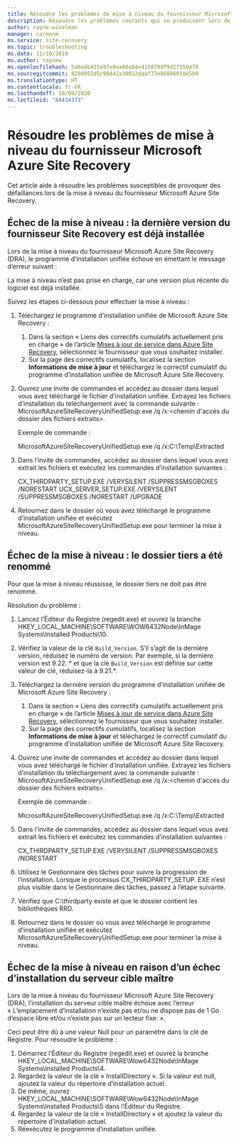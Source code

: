 ```yaml
---
title: Résoudre les problèmes de mise à niveau du fournisseur Microsoft Azure Site Recovery
description: Résoudre les problèmes courants qui se produisent lors de la mise à niveau du fournisseur Microsoft Azure Site Recovery.
author: rayne-wiselman
manager: carmonm
ms.service: site-recovery
ms.topic: troubleshooting
ms.date: 11/10/2019
ms.author: raynew
ms.openlocfilehash: 5a6e4b415a9fe8ea80a84e415879df9d2f359478
ms.sourcegitcommit: 829d951d5c90442a38012daaf77e86046018e5b9
ms.translationtype: HT
ms.contentlocale: fr-FR
ms.lasthandoff: 10/09/2020
ms.locfileid: "84434373"
---
```

# <a name="troubleshoot-microsoft-azure-site-recovery-provider-upgrade-failures"></a>Résoudre les problèmes de mise à niveau du fournisseur Microsoft Azure Site Recovery

Cet article aide à résoudre les problèmes susceptibles de provoquer des défaillances lors de la mise à niveau du fournisseur Microsoft Azure Site Recovery.

## <a name="the-upgrade-fails-reporting-that-the-latest-site-recovery-provider-is-already-installed"></a>Échec de la mise à niveau : la dernière version du fournisseur Site Recovery est déjà installée

Lors de la mise à niveau du fournisseur Microsoft Azure Site Recovery (DRA), le programme d’installation unifiée échoue en émettant le message d’erreur suivant :

La mise à niveau n’est pas prise en charge, car une version plus récente du logiciel est déjà installée.

Suivez les étapes ci-dessous pour effectuer la mise à niveau :

1. Téléchargez le programme d’installation unifiée de Microsoft Azure Site Recovery :
   1. Dans la section « Liens des correctifs cumulatifs actuellement pris en charge » de l’article [Mises à jour de service dans Azure Site Recovery](service-updates-how-to.md#links-to-currently-supported-update-rollups), sélectionnez le fournisseur que vous souhaitez installer.
   2. Sur la page des correctifs cumulatifs, localisez la section **Informations de mise à jour** et téléchargez le correctif cumulatif du programme d’installation unifiée de Microsoft Azure Site Recovery.

2. Ouvrez une invite de commandes et accédez au dossier dans lequel vous avez téléchargé le fichier d’installation unifiée. Extrayez les fichiers d’installation du téléchargement avec la commande suivante : MicrosoftAzureSiteRecoveryUnifiedSetup.exe /q /x:&lt;chemin d'accès du dossier des fichiers extraits&gt;.
    
    Exemple de commande :

    MicrosoftAzureSiteRecoveryUnifiedSetup.exe /q /x:C:\Temp\Extracted

3. Dans l’invite de commandes, accédez au dossier dans lequel vous avez extrait les fichiers et exécutez les commandes d’installation suivantes :
   
    CX_THIRDPARTY_SETUP.EXE /VERYSILENT /SUPPRESSMSGBOXES /NORESTART  UCX_SERVER_SETUP.EXE /VERYSILENT /SUPPRESSMSGBOXES /NORESTART /UPGRADE

1. Retournez dans le dossier où vous avez téléchargé le programme d’installation unifiée et exécutez MicrosoftAzureSiteRecoveryUnifiedSetup.exe pour terminer la mise à niveau. 

## <a name="upgrade-failure-due-to-the-3rd-party-folder-being-renamed"></a>Échec de la mise à niveau : le dossier tiers a été renommé

Pour que la mise à niveau réussisse, le dossier tiers ne doit pas être renommé.

Résolution du problème :

1. Lancez l’Éditeur du Registre (regedit.exe) et ouvrez la branche HKEY_LOCAL_MACHINE\SOFTWARE\WOW6432Node\InMage Systems\Installed Products\10.
1. Vérifiez la valeur de la clé `Build_Version`. S’il s’agit de la dernière version, réduisez le numéro de version. Par exemple, si la dernière version est 9.22. \* et que la clé `Build_Version` est définie sur cette valeur de clé, réduisez-la à 9.21.\*.
1. Téléchargez la dernière version du programme d’installation unifiée de Microsoft Azure Site Recovery :
   1. Dans la section « Liens des correctifs cumulatifs actuellement pris en charge » de l’article [Mises à jour de service dans Azure Site Recovery](service-updates-how-to.md#links-to-currently-supported-update-rollups), sélectionnez le fournisseur que vous souhaitez installer.
   2. Sur la page des correctifs cumulatifs, localisez la section **Informations de mise à jour** et téléchargez le correctif cumulatif du programme d’installation unifiée de Microsoft Azure Site Recovery.
1. Ouvrez une invite de commandes et accédez au dossier dans lequel vous avez téléchargé le fichier d’installation unifiée. Extrayez les fichiers d’installation du téléchargement avec la commande suivante : MicrosoftAzureSiteRecoveryUnifiedSetup.exe /q /x:&lt;chemin d'accès du dossier des fichiers extraits&gt;.

    Exemple de commande :

    MicrosoftAzureSiteRecoveryUnifiedSetup.exe /q /x:C:\Temp\Extracted

1. Dans l’invite de commandes, accédez au dossier dans lequel vous avez extrait les fichiers et exécutez les commandes d’installation suivantes :
   
    CX_THIRDPARTY_SETUP.EXE /VERYSILENT /SUPPRESSMSGBOXES /NORESTART

1. Utilisez le Gestionnaire des tâches pour suivre la progression de l’installation. Lorsque le processus CX_THIRDPARTY_SETUP. EXE n’est plus visible dans le Gestionnaire des tâches, passez à l’étape suivante.
1. Vérifiez que C:\thirdparty existe et que le dossier contient les bibliothèques RRD.
1. Retournez dans le dossier où vous avez téléchargé le programme d’installation unifiée et exécutez MicrosoftAzureSiteRecoveryUnifiedSetup.exe pour terminer la mise à niveau.

## <a name="upgrade-failure-due-to-master-target-installation-failure"></a>Échec de la mise à niveau en raison d’un échec d’installation du serveur cible maître

Lors de la mise à niveau du fournisseur Microsoft Azure Site Recovery (DRA), l’installation du serveur cible maître échoue avec l’erreur « L’emplacement d’installation n’existe pas et/ou ne dispose pas de 1 Go d’espace libre et/ou n’existe pas sur un lecteur fixe. ».

Ceci peut être dû à une valeur Null pour un paramètre dans la clé de Registre. Pour résoudre le problème :

1. Démarrez l’Éditeur du Registre (regedit.exe) et ouvrez la branche HKEY_LOCAL_MACHINE\SOFTWARE\Wow6432Node\InMage Systems\Installed Products\4.
1. Regardez la valeur de la clé « InstallDirectory ». Si la valeur est null, ajoutez la valeur du répertoire d’installation actuel.
1. De même, ouvrez HKEY_LOCAL_MACHINE\SOFTWARE\Wow6432Node\InMage Systems\Installed Products\5 dans l’Éditeur du Registre.
1. Regardez la valeur de la clé « InstallDirectory » et ajoutez la valeur du répertoire d’installation actuel.
1. Réexécutez le programme d’installation unifiée.
